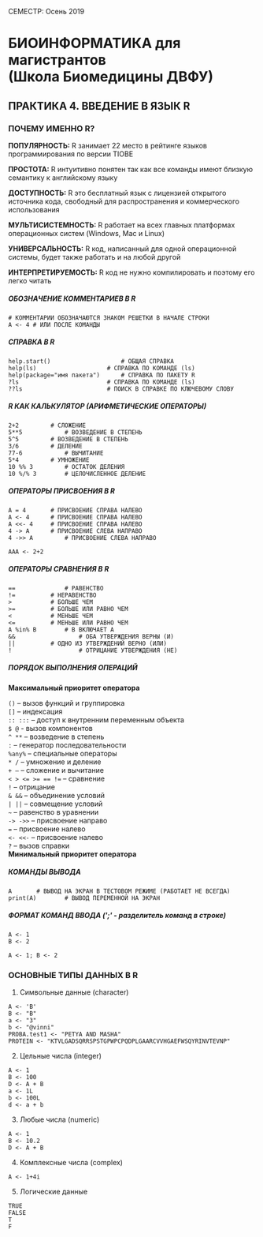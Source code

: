 СЕМЕСТР: Осень 2019

# БИОИНФОРМАТИКА для магистрантов<br/>(Школа Биомедицины ДВФУ)

## ПРАКТИКА 4. ВВЕДЕНИЕ В ЯЗЫК R

### ПОЧЕМУ ИМЕННО R?

**ПОПУЛЯРНОСТЬ:** R занимает 22 место в рейтинге языков программирования по версии TIOBE

**ПРОСТОТА:** R интуитивно понятен так как все команды имеют близкую семантику к английскому языку

**ДОСТУПНОСТЬ:** R это бесплатный язык с лицензией открытого источника кода, свободный для распространения и коммерческого использования

**МУЛЬТИСИСТЕМНОСТЬ:** R работает на всех главных платформах операционных систем (Windows, Mac и Linux)

**УНИВЕРСАЛЬНОСТЬ:** R код, написанный для одной операционной системы, будет также работать и на любой другой

**ИНТЕРПРЕТИРУЕМОСТЬ:** R код не нужно компилировать и поэтому его легко читать


##### ОБОЗНАЧЕНИЕ КОММЕНТАРИЕВ В R

```
# КОММЕНТАРИИ ОБОЗНАЧАЮТСЯ ЗНАКОМ РЕШЕТКИ В НАЧАЛЕ СТРОКИ
A <- 4 # ИЛИ ПОСЛЕ КОМАНДЫ
```

##### СПРАВКА В R

```
help.start()         			# ОБЩАЯ СПРАВКА
help(ls)       				# СПРАВКА ПО КОМАНДЕ (ls)
help(package="имя пакета")		# СПРАВКА ПО ПАКЕТУ R
?ls            				# СПРАВКА ПО КОМАНДЕ (ls)
??ls           				# ПОИСК В СПРАВКЕ ПО КЛЮЧЕВОМУ СЛОВУ
```

##### R КАК КАЛЬКУЛЯТОР (АРИФМЕТИЧЕСКИЕ ОПЕРАТОРЫ)

```
2+2			# СЛОЖЕНИЕ
5**5			# ВОЗВЕДЕНИЕ В СТЕПЕНЬ
5^5			# ВОЗВЕДЕНИЕ В СТЕПЕНЬ
3/6			# ДЕЛЕНИЕ
77-6			# ВЫЧИТАНИЕ
5*4			# УМНОЖЕНИЕ
10 %% 3			# ОСТАТОК ДЕЛЕНИЯ
10 %/% 3		# ЦЕЛОЧИСЛЕННОЕ ДЕЛЕНИЕ
```

##### ОПЕРАТОРЫ ПРИСВОЕНИЯ В R

```
A = 4      	# ПРИСВОЕНИЕ СПРАВА НАЛЕВО
A <- 4		# ПРИСВОЕНИЕ СПРАВА НАЛЕВО
A <<- 4		# ПРИСВОЕНИЕ СПРАВА НАЛЕВО
4 -> A		# ПРИСВОЕНИЕ СЛЕВА НАПРАВО
4 ->> A     	# ПРИСВОЕНИЕ СЛЕВА НАПРАВО

AAA <- 2+2
```

##### ОПЕРАТОРЫ СРАВНЕНИЯ В R

```
==      		# РАВЕНСТВО
!=			# НЕРАВЕНСТВО
>			# БОЛЬШЕ ЧЕМ
>=			# БОЛЬШЕ ИЛИ РАВНО ЧЕМ
<			# МЕНЬШЕ ЧЕМ
<=			# МЕНЬШЕ ИЛИ РАВНО ЧЕМ
A %in% B		# B ВКЛЮЧАЕТ A
&&          		# ОБА УТВЕРЖДЕНИЯ ВЕРНЫ (И)
|| 			# ОДНО ИЗ УТВЕРЖДЕНИЙ ВЕРНО (ИЛИ)
!           		# ОТРИЦАНИЕ УТВЕРЖДЕНИЯ (НЕ)
```

##### ПОРЯДОК ВЫПОЛНЕНИЯ ОПЕРАЦИЙ

**Максимальный приоритет оператора**

   `()` – вызов функций и группировка  
   `[]` – индексация  
   `:: :::` – доступ к внутренним переменным объекта  
   `$ @` - вызов компонентов  
   `^ **` – возведение в степень  
   `:` – генератор последовательности  
   `%any%` – специальные операторы  
   `* /` – умножение и деление  
   `+ –` – сложение и вычитание  
   `< > <= >= == !=` – сравнение  
   `!` – отрицание  
   `& &&` – объединение условий  
   `| ||` – совмещение условий  
   `~` – равенство в уравнении  
   `-> ->>` – присвоение направо  
   `=` – присвоение налево  
   `<- <<-` – присвоение налево  
   `?` – вызов справки  
**Минимальный приоритет оператора**


##### КОМАНДЫ ВЫВОДА

```
A		# ВЫВОД НА ЭКРАН В ТЕСТОВОМ РЕЖИМЕ (РАБОТАЕТ НЕ ВСЕГДА) 
print(A)		# ВЫВОД ПЕРЕМЕННОЙ НА ЭКРАН
```

##### ФОРМАТ КОМАНД ВВОДА (';' - разделитель команд в строке)

```
A <- 1
B <- 2

A <- 1; B <- 2
```


### ОСНОВНЫЕ ТИПЫ ДАННЫХ В R

1. Символьные данные (character)

```
A <- 'B'
B <- "B"
a <- "3"
b <- "@vinni"
PROBA.test1 <- "PETYA AND MASHA"
PROTEIN <- "KTVLGADSQRRSPSTGPWPCPQDPLGAARCVVHGAEFWSQYRINVTEVNP"
```

2. Цельные числа (integer)

```
A <- 1
B <- 100
D <- A + B
a <- 1L
b <- 100L
d <- a + b
```
3. Любые числа (numeric)

```
A <- 1
B <- 10.2
D <- A + B
```
4. Комплексные числа (complex)
```
A <- 1+4i
```
5. Логические данные

```
TRUE 
FALSE
T
F
```

